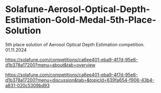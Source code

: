 # Solafune-Aerosol-Optical-Depth-Estimation-Gold-Medal-5th-Place-Solution

5th place solution of Aerosol Optical Depth Estimation competition. 01.11.2024

https://solafune.com/competitions/ca6ee401-eba9-4f7d-95e6-d1b378a17200?menu=about&tab=overview

https://solafune.com/competitions/ca6ee401-eba9-4f7d-95e6-d1b378a17200?menu=discussion&tab=&topicId=639fa654-f906-43b4-a831-020c5309bd93
